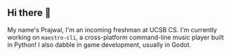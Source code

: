 ## Hi there 👋

My name's Prajwal, I'm an incoming freshman at UCSB CS. I'm currently working on `maestro-cli`, a cross-platform command-line music player built in Python! I also dabble in game development, usually in Godot.
